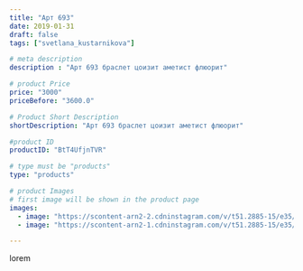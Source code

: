 ```yaml
---
title: "Арт 693"
date: 2019-01-31
draft: false
tags: ["svetlana_kustarnikova"]

# meta description
description : "Арт 693 браслет цоизит аметист флюорит"

# product Price
price: "3000"
priceBefore: "3600.0"

# Product Short Description
shortDescription: "Арт 693 браслет цоизит аметист флюорит"

#product ID
productID: "BtT4UfjnTVR"

# type must be "products"
type: "products"

# product Images
# first image will be shown in the product page
images:
  - image: "https://scontent-arn2-2.cdninstagram.com/v/t51.2885-15/e35/50717715_372716523282773_8370116075303452033_n.jpg?se=8&tp=1&_nc_ht=scontent-arn2-2.cdninstagram.com&_nc_cat=105&_nc_ohc=7WlJoY71rDYAX-L42ow&ccb=7-4&oh=02232a4a7e356ce55893c6b50f75a64f&oe=6081DF07&ig_cache_key=MTk2OTE2NTE1ODE0MTc2MjY3OQ%3D%3D.2-ccb7-4"
  - image: "https://scontent-arn2-1.cdninstagram.com/v/t51.2885-15/e35/50905698_586710691800503_4307443553365431748_n.jpg?tp=1&_nc_ht=scontent-arn2-1.cdninstagram.com&_nc_cat=111&_nc_ohc=RTlXNJ2z_-kAX8RsPOs&ccb=7-4&oh=27c81a49563aa62b869a417b43cd680d&oe=6084A1BA&ig_cache_key=MTk2OTE2NTE1ODE1ODQ2NjgyOQ%3D%3D.2-ccb7-4"

---
```

lorem
